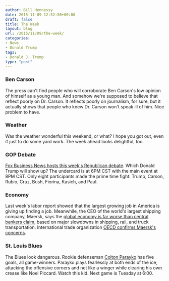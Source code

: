 ```yaml
---
author: Bill Hennessy
date: 2015-11-09 12:52:50+00:00
draft: false
title: The Week
layout: blog
url: /2015/11/09/the-week/
categories:
- News
- Donald Trump
tags:
- Donald J. Trump
type: "post"
---
```


### Ben Carson



The press can't find people who will corroborate Ben Carson's low opinion of himself as a young man. And somehow we're supposed to believe that reflect poorly on Dr. Carson. It reflects poorly on journalism, for sure, but it actually shows that people who knew Dr. Carson won't speak ill of him. Nice problem to have.



### Weather



Was the weather wonderful this weekend, or what? I hope you got out, even if just to do some yard work. The week ahead looks delightful, too.



### GOP Debate



[Fox Business News hosts this week's Republican debate](https://www.foxbusiness.com/industries/2015/11/05/fox-business-networkwsj-gop-candidate-debate-lineup-announced/?intcmp=marketfeatures). Which Donald Trump will show up? The undercard is at 6PM CST with the main event at 8PM CST. Only eight participants made the prime time fight: Trump, Carson, Rubio, Cruz, Bush, Fiorina, Kasich, and Paul.



### Economy



Last week's labor report showed that the largest growing job in America is giving up finding a job. Meanwhile, the CEO of the world's largest shipping company, Maersk, says the [global economy is far worse than central bankers claim](https://www.businessinsider.com/moeller-maersk-ceo-says-global-growth-worse-than-expected-2015-11), based on major slowdowns in shipping, rail, and truck transportation. International trade organization [OECD confirms Maersk's concerns](https://www.businessinsider.com/oecd-trade-figures-deeply-concerning-could-lead-to-global-recession-2015-11).



### St. Louis Blues



The Blues look dangerous. Rookie defenseman [Colton Parayko](https://blues.nhl.com/club/player.htm?id=8476892) has five goals, all game-winners. Parayko plays fearlessly at both ends of the ice, attacking the offensive corners and net like a winger while clearing his own crease like Noel Piccard. Watch this kid. Next game is Tuesday at 6:00.




